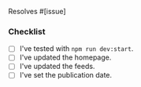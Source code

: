 Resolves #[issue]

### Checklist

- [ ] I've tested with `npm run dev:start`.
- [ ] I've updated the homepage.
- [ ] I've updated the feeds.
- [ ] I've set the publication date.
